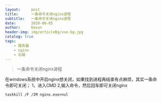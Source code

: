 ```yaml
---
layout:     post
title:      一条命令关闭nginx进程
subtitle:   一条命令关闭nginx进程
date:       2020-06-05
author:     Kason
header-img: img/articleBg/vue-bg.jpg
catalog: true
tags:
    - 服务器
    - nginx
    - 后端
---
```


>一条命令关闭nginx进程



在windows系统中开启nginx想关闭，如果找到进程再结束有点麻烦，其实一条命令即可关闭；
1，进入CMD
2,输入命令，然后回车即可关闭nginx
```
taskkill /F /IM nginx.exe>nul
```

